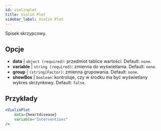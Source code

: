 ```yaml
---
id: violinplot
title: Violin Plot
sidebar_label: Violin Plot
---
```


Spisek skrzypcowy.

## Opcje

* __data__ | `object (required)`: przedmiot tablice wartości. Default: `none`.
* __variable__ | `string (required)`: zmienna do wyświetlania. Default: `none`.
* __group__ | `(string|Factor)`: zmienna grupowania. Default: `none`.
* __showBox__ | `boolean`: kontroluje, czy w środku ma być wyświetlany wykres skrzynkowy. Default: `false`.


## Przykłady

```jsx live
<ViolinPlot 
    data={heartdisease} 
    variable="Interventions"
/>
```

